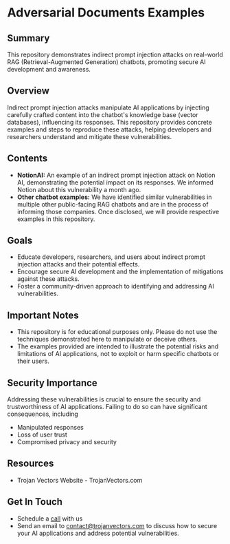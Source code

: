 # Adversarial Documents Examples

## Summary

This repository demonstrates indirect prompt injection attacks on real-world RAG (Retrieval-Augmented Generation) chatbots, promoting secure AI development and awareness.

## Overview

Indirect prompt injection attacks manipulate AI applications by injecting carefully crafted content into the chatbot's knowledge base (vector databases), influencing its responses. This repository provides concrete examples and steps to reproduce these attacks, helping developers and researchers understand and mitigate these vulnerabilities.

## Contents

- **NotionAI:** An example of an indirect prompt injection attack on Notion AI, demonstrating the potential impact on its responses. We informed Notion about this vulnerability a month ago.
- **Other chatbot examples:** We have identified similar vulnerabilities in multiple other public-facing RAG chatbots and are in the process of informing those companies. Once disclosed, we will provide respective examples in this repository.

## Goals

- Educate developers, researchers, and users about indirect prompt injection attacks and their potential effects.
- Encourage secure AI development and the implementation of mitigations against these attacks.
- Foster a community-driven approach to identifying and addressing AI vulnerabilities.

## Important Notes

- This repository is for educational purposes only. Please do not use the techniques demonstrated here to manipulate or deceive others.
- The examples provided are intended to illustrate the potential risks and limitations of AI applications, not to exploit or harm specific chatbots or their users.

## Security Importance

Addressing these vulnerabilities is crucial to ensure the security and trustworthiness of AI applications. Failing to do so can have significant consequences, including 
- Manipulated responses
- Loss of user trust
- Compromised privacy and security

## Resources

- Trojan Vectors Website - TrojanVectors.com

## Get In Touch

- Schedule a [call](https://cal.com/sachdh/30min) with us 
- Send an email to contact@trojanvectors.com to discuss how to secure your AI applications and address potential vulnerabilities.
